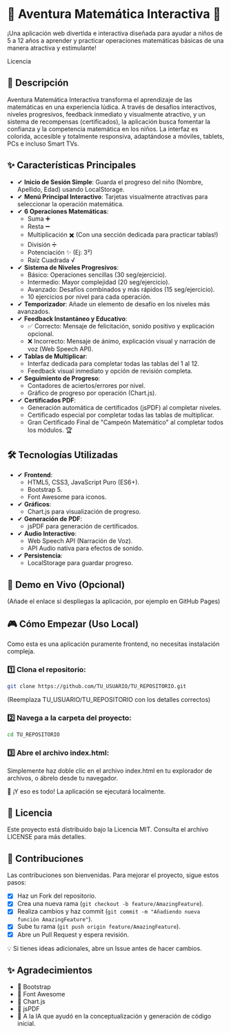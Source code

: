 # 🚀 Aventura Matemática Interactiva 🌌

¡Una aplicación web divertida e interactiva diseñada para ayudar a niños de 5 a 12 años a aprender y practicar operaciones matemáticas básicas de una manera atractiva y estimulante!

<!-- Reemplaza con tu usuario/repo --> Licencia <!-- Asume licencia MIT, crea archivo LICENSE -->
<!-- Opcional: Añadir un GIF o Screenshot principal aquí -->
<!-- ![Demo Aventura Matemática](./screenshots/demo.gif) -->

## 📝 Descripción

Aventura Matemática Interactiva transforma el aprendizaje de las matemáticas en una experiencia lúdica. A través de desafíos interactivos, niveles progresivos, feedback inmediato y visualmente atractivo, y un sistema de recompensas (certificados), la aplicación busca fomentar la confianza y la competencia matemática en los niños. La interfaz es colorida, accesible y totalmente responsiva, adaptándose a móviles, tablets, PCs e incluso Smart TVs.

## ✨ Características Principales

- ✔ **Inicio de Sesión Simple**: Guarda el progreso del niño (Nombre, Apellido, Edad) usando LocalStorage.
- ✔ **Menú Principal Interactivo**: Tarjetas visualmente atractivas para seleccionar la operación matemática.
- ✔ **6 Operaciones Matemáticas**:
  - Suma ➕
  - Resta ➖
  - Multiplicación ✖️ (Con una sección dedicada para practicar tablas!)
  - División ➗
  - Potenciación ✨ (Ej: 3²)
  - Raíz Cuadrada √
- ✔ **Sistema de Niveles Progresivos**:
  - Básico: Operaciones sencillas (30 seg/ejercicio).
  - Intermedio: Mayor complejidad (20 seg/ejercicio).
  - Avanzado: Desafíos combinados y más rápidos (15 seg/ejercicio).
  - 10 ejercicios por nivel para cada operación.
- ✔ **Temporizador**: Añade un elemento de desafío en los niveles más avanzados.
- ✔ **Feedback Instantáneo y Educativo**:
  - ✅ Correcto: Mensaje de felicitación, sonido positivo y explicación opcional.
  - ❌ Incorrecto: Mensaje de ánimo, explicación visual y narración de voz (Web Speech API).
- ✔ **Tablas de Multiplicar**:
  - Interfaz dedicada para completar todas las tablas del 1 al 12.
  - Feedback visual inmediato y opción de revisión completa.
- ✔ **Seguimiento de Progreso**:
  - Contadores de aciertos/errores por nivel.
  - Gráfico de progreso por operación (Chart.js).
- ✔ **Certificados PDF**:
  - Generación automática de certificados (jsPDF) al completar niveles.
  - Certificado especial por completar todas las tablas de multiplicar.
  - Gran Certificado Final de "Campeón Matemático" al completar todos los módulos. 🏆

## 🛠️ Tecnologías Utilizadas

- ✔ **Frontend**:
  - HTML5, CSS3, JavaScript Puro (ES6+).
  - Bootstrap 5.
  - Font Awesome para iconos.
- ✔ **Gráficos**:
  - Chart.js para visualización de progreso.
- ✔ **Generación de PDF**:
  - jsPDF para generación de certificados.
- ✔ **Audio Interactivo**:
  - Web Speech API (Narración de Voz).
  - API Audio nativa para efectos de sonido.
- ✔ **Persistencia**:
  - LocalStorage para guardar progreso.

## 🚀 Demo en Vivo (Opcional)
<!-- [Puedes probar la aplicación aquí!](https://tu-usuario.github.io/tu-repositorio/) -->
(Añade el enlace si despliegas la aplicación, por ejemplo en GitHub Pages)

## 🎮 Cómo Empezar (Uso Local)

Como esta es una aplicación puramente frontend, no necesitas instalación compleja.

### 1️⃣ Clona el repositorio:
```bash
git clone https://github.com/TU_USUARIO/TU_REPOSITORIO.git
```
(Reemplaza TU_USUARIO/TU_REPOSITORIO con los detalles correctos)

### 2️⃣ Navega a la carpeta del proyecto:
```bash
cd TU_REPOSITORIO
```

### 3️⃣ Abre el archivo index.html:
Simplemente haz doble clic en el archivo index.html en tu explorador de archivos, o ábrelo desde tu navegador.

🚀 ¡Y eso es todo! La aplicación se ejecutará localmente.

## 📜 Licencia
Este proyecto está distribuido bajo la Licencia MIT. Consulta el archivo LICENSE para más detalles.

## 🤝 Contribuciones
Las contribuciones son bienvenidas. Para mejorar el proyecto, sigue estos pasos:

- [x] Haz un Fork del repositorio.
- [x] Crea una nueva rama (`git checkout -b feature/AmazingFeature`).
- [x] Realiza cambios y haz commit (`git commit -m "Añadiendo nueva función AmazingFeature"`).
- [x] Sube tu rama (`git push origin feature/AmazingFeature`).
- [x] Abre un Pull Request y espera revisión.

💡 Si tienes ideas adicionales, abre un Issue antes de hacer cambios.

## ✨ Agradecimientos

- 🔹 Bootstrap
- 🔹 Font Awesome
- 🔹 Chart.js
- 🔹 jsPDF
- 🔹 A la IA que ayudó en la conceptualización y generación de código inicial.

